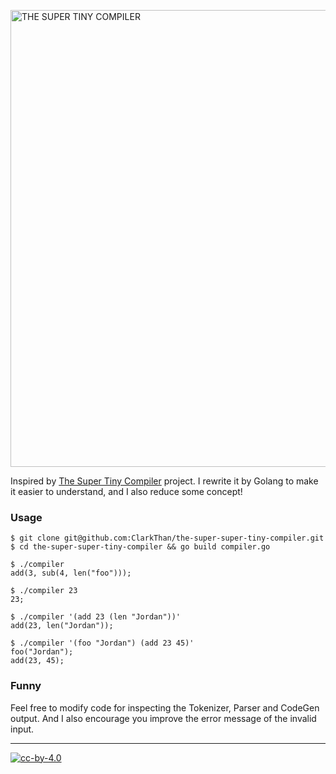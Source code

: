 <a href="compiler.go"><img width="731" alt="THE SUPER TINY COMPILER" src="https://cloud.githubusercontent.com/assets/952783/14413766/134c4068-ff39-11e5-996e-9452973299c2.png"/></a>

Inspired by [The Super Tiny Compiler][1] project. I rewrite it by Golang to make it easier to understand, and I also reduce some concept!

### Usage

```
$ git clone git@github.com:ClarkThan/the-super-super-tiny-compiler.git
$ cd the-super-super-tiny-compiler && go build compiler.go

$ ./compiler
add(3, sub(4, len("foo")));

$ ./compiler 23
23;

$ ./compiler '(add 23 (len "Jordan"))'
add(23, len("Jordan"));

$ ./compiler '(foo "Jordan") (add 23 45)'
foo("Jordan");
add(23, 45);
```


### Funny

Feel free to modify code for inspecting the Tokenizer, Parser and CodeGen output.
And I also encourage you improve the error message of the invalid input.

---

[![cc-by-4.0](https://licensebuttons.net/l/by/4.0/80x15.png)](http://creativecommons.org/licenses/by/4.0/)

[1]: https://github.com/thejameskyle/the-super-tiny-compiler